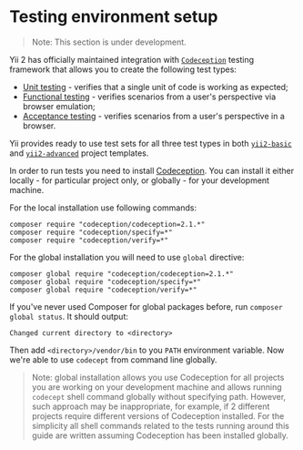 Testing environment setup
======================

> Note: This section is under development.

Yii 2 has officially maintained integration with [`Codeception`](https://github.com/Codeception/Codeception) testing
framework that allows you to create the following test types:

- [Unit testing](test-unit.md) - verifies that a single unit of code is working as expected;
- [Functional testing](test-functional.md) - verifies scenarios from a user's perspective via browser emulation;
- [Acceptance testing](test-acceptance.md) - verifies scenarios from a user's perspective in a browser.

Yii provides ready to use test sets for all three test types in both
[`yii2-basic`](https://github.com/yiisoft/yii2-app-basic) and
[`yii2-advanced`](https://github.com/yiisoft/yii2-app-advanced) project templates.

In order to run tests you need to install [Codeception](https://github.com/Codeception/Codeception).
You can install it either locally - for particular project only, or globally - for your development machine.

For the local installation use following commands:

```
composer require "codeception/codeception=2.1.*"
composer require "codeception/specify=*"
composer require "codeception/verify=*"
```

For the global installation you will need to use `global` directive:

```
composer global require "codeception/codeception=2.1.*"
composer global require "codeception/specify=*"
composer global require "codeception/verify=*"
```

If you've never used Composer for global packages before, run `composer global status`. It should output:

```
Changed current directory to <directory>
```

Then add `<directory>/vendor/bin` to you `PATH` environment variable. Now we're able to use `codecept` from command
line globally.

> Note: global installation allows you use Codeception for all projects you are working on your development machine and
  allows running `codecept` shell command globally without specifying path. However, such approach may be inappropriate,
  for example, if 2 different projects require different versions of Codeception installed.
  For the simplicity all shell commands related to the tests running around this guide are written assuming Codeception
  has been installed globally.
